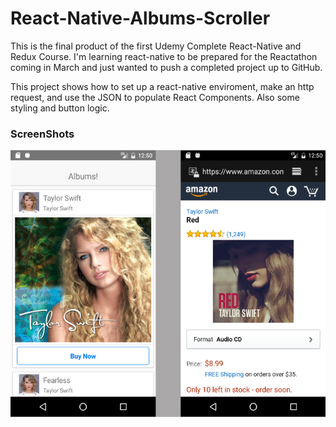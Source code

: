 # React-Native-Albums-Scroller

This is the final product of the first Udemy Complete React-Native and Redux Course. I'm learning react-native to be prepared for the Reactathon coming in March and just wanted to push a completed project up to GitHub.

This project shows how to set up a react-native enviroment, make an http request, and use the JSON to populate React Components. Also some styling and button logic. 

### ScreenShots
![Screen-Shot-1](https://github.com/rezn5447/React-Native-Albums-Scroller/blob/master/Screenshot_app.png)


